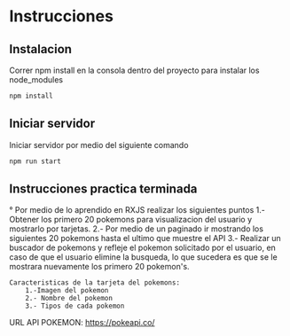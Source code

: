 # Instrucciones

## Instalacion

Correr npm install en la consola dentro del proyecto para instalar los node_modules

```bash
npm install
```

## Iniciar servidor

Iniciar servidor por medio del siguiente comando

```bash
npm run start
```

## Instrucciones practica terminada

° Por medio de lo aprendido en RXJS realizar los siguientes puntos
1.- Obtener los primero 20 pokemons para visualizacion del usuario y mostrarlo por tarjetas.
2.- Por medio de un paginado ir mostrando los siguientes 20 pokemons hasta el ultimo que muestre el API
3.- Realizar un buscador de pokemons y refleje el pokemon solicitado por el usuario, en caso de que el usuario elimine la busqueda, lo que sucedera es que se le mostrara nuevamente los primero 20 pokemon's.

    Caracteristicas de la tarjeta del pokemons:
        1.-Imagen del pokemon
        2.- Nombre del pokemon
        3.- Tipos de cada pokemon


URL API POKEMON: <https://pokeapi.co/> 